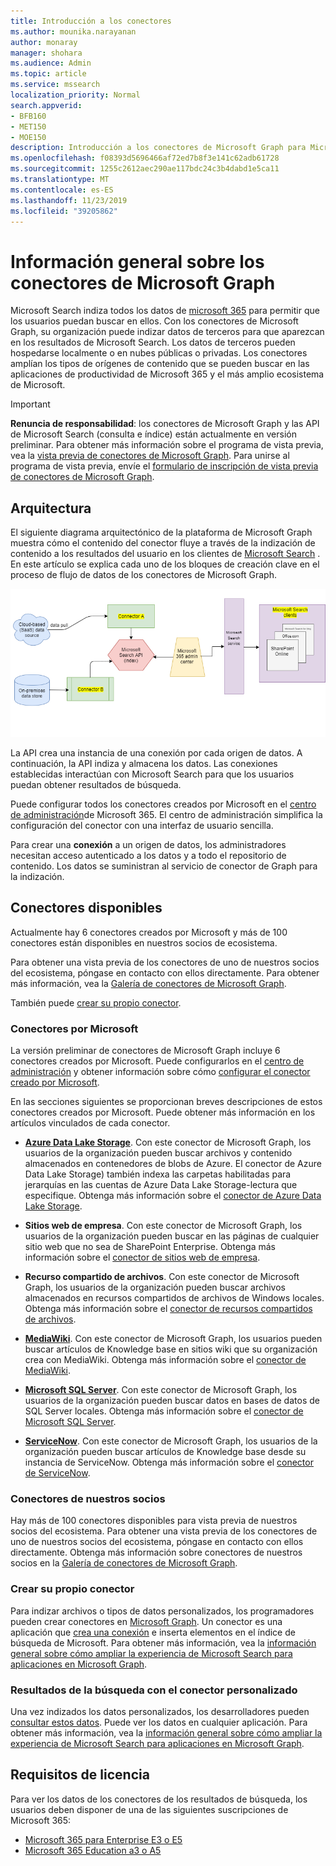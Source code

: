 ```yaml
---
title: Introducción a los conectores
ms.author: mounika.narayanan
author: monaray
manager: shohara
ms.audience: Admin
ms.topic: article
ms.service: mssearch
localization_priority: Normal
search.appverid:
- BFB160
- MET150
- MOE150
description: Introducción a los conectores de Microsoft Graph para Microsoft Search
ms.openlocfilehash: f08393d5696466af72ed7b8f3e141c62adb61728
ms.sourcegitcommit: 1255c2612aec290ae117bdc24c3b4dabd1e5ca11
ms.translationtype: MT
ms.contentlocale: es-ES
ms.lasthandoff: 11/23/2019
ms.locfileid: "39205862"
---
```

# <a name="overview-of-microsoft-graph-connectors"></a>Información general sobre los conectores de Microsoft Graph

Microsoft Search indiza todos los datos de [microsoft 365](https://www.microsoft.com/microsoft-365) para permitir que los usuarios puedan buscar en ellos. Con los conectores de Microsoft Graph, su organización puede indizar datos de terceros para que aparezcan en los resultados de Microsoft Search. Los datos de terceros pueden hospedarse localmente o en nubes públicas o privadas. Los conectores amplían los tipos de orígenes de contenido que se pueden buscar en las aplicaciones de productividad de Microsoft 365 y el más amplio ecosistema de Microsoft.

> [!IMPORTANT]
> **Renuncia de responsabilidad**: los conectores de Microsoft Graph y las API de Microsoft Search (consulta e índice) están actualmente en versión preliminar. Para obtener más información sobre el programa de vista previa, vea la [vista previa de conectores de Microsoft Graph](connectors-preview.md). Para unirse al programa de vista previa, envíe el [formulario de inscripción de vista previa de conectores de Microsoft Graph](https://forms.office.com/Pages/ResponsePage.aspx?id=v4j5cvGGr0GRqy180BHbRxWYgu82J_RFnMMATAS6_chUNVYwNU1CMDNZUDBSSDZKWVo2RDJDRjRLQi4u).

## <a name="architecture"></a>Arquitectura
El siguiente diagrama arquitectónico de la plataforma de Microsoft Graph muestra cómo el contenido del conector fluye a través de la indización de contenido a los resultados del usuario en los clientes de [Microsoft Search](https://docs.microsoft.com/microsoftsearch/overview-microsoft-search) . En este artículo se explica cada uno de los bloques de creación clave en el proceso de flujo de datos de los conectores de Microsoft Graph.

![Diagrama: los conectores extraen los datos locales y basados en la nube y los indiza la API de búsqueda de Microsoft y, a continuación, el servicio de Microsoft Search entrega los resultados a los usuarios.](media/highlevel-connectors_FINAL.png)

La API crea una instancia de una conexión por cada origen de datos. A continuación, la API indiza y almacena los datos. Las conexiones establecidas interactúan con Microsoft Search para que los usuarios puedan obtener resultados de búsqueda.

Puede configurar todos los conectores creados por Microsoft en el [centro de administración](https://admin.microsoft.com)de Microsoft 365. El centro de administración simplifica la configuración del conector con una interfaz de usuario sencilla.

Para crear una **conexión** a un origen de datos, los administradores necesitan acceso autenticado a los datos y a todo el repositorio de contenido. Los datos se suministran al servicio de conector de Graph para la indización.

## <a name="available-connectors"></a>Conectores disponibles
Actualmente hay 6 conectores creados por Microsoft y más de 100 conectores están disponibles en nuestros socios de ecosistema.

Para obtener una vista previa de los conectores de uno de nuestros socios del ecosistema, póngase en contacto con ellos directamente. Para obtener más información, vea la [Galería de conectores de Microsoft Graph](connectors-gallery.md).

También puede [crear su propio conector](https://docs.microsoft.com/graph/search-concept-overview).

### <a name="connectors-by-microsoft"></a>Conectores por Microsoft
La versión preliminar de conectores de Microsoft Graph incluye 6 conectores creados por Microsoft. Puede configurarlos en el [centro de administración](https://admin.microsoft.com) y obtener información sobre cómo [configurar el conector creado por Microsoft](configure-connector.md).

En las secciones siguientes se proporcionan breves descripciones de estos conectores creados por Microsoft. Puede obtener más información en los artículos vinculados de cada conector.

- **[Azure Data Lake Storage](https://docs.microsoft.com/azure/storage/blobs/data-lake-storage-introduction)**. Con este conector de Microsoft Graph, los usuarios de la organización pueden buscar archivos y contenido almacenados en contenedores de blobs de Azure. El conector de Azure Data Lake Storage) también indexa las carpetas habilitadas para jerarquías en las cuentas de Azure Data Lake Storage-lectura que especifique.
Obtenga más información sobre el [conector de Azure Data Lake Storage](azure-data-lake-connector.md).

- **Sitios web de empresa**. Con este conector de Microsoft Graph, los usuarios de la organización pueden buscar en las páginas de cualquier sitio web que no sea de SharePoint Enterprise.
Obtenga más información sobre el [conector de sitios web de empresa](enterprise-web-connector.md).

- **Recurso compartido de archivos**. Con este conector de Microsoft Graph, los usuarios de la organización pueden buscar archivos almacenados en recursos compartidos de archivos de Windows locales.
Obtenga más información sobre el [conector de recursos compartidos de archivos](file-share-connector.md).

- **[MediaWiki](https://www.mediawiki.org/wiki/MediaWiki)**. Con este conector de Microsoft Graph, los usuarios pueden buscar artículos de Knowledge base en sitios wiki que su organización crea con MediaWiki.
Obtenga más información sobre el [conector de MediaWiki](mediawiki-connector.md).

- **[Microsoft SQL Server](https://www.microsoft.com/sql-server/sql-server-2017)**. Con este conector de Microsoft Graph, los usuarios de la organización pueden buscar datos en bases de datos de SQL Server locales.
Obtenga más información sobre el [conector de Microsoft SQL Server](MSSQL-connector.md).

- **[ServiceNow](https://www.servicenow.com)**. Con este conector de Microsoft Graph, los usuarios de la organización pueden buscar artículos de Knowledge base desde su instancia de ServiceNow.
Obtenga más información sobre el [conector de ServiceNow](servicenow-connector.md).

### <a name="connectors-from-our-partners"></a>Conectores de nuestros socios
Hay más de 100 conectores disponibles para vista previa de nuestros socios del ecosistema. Para obtener una vista previa de los conectores de uno de nuestros socios del ecosistema, póngase en contacto con ellos directamente.
Obtenga más información sobre conectores de nuestros socios en la [Galería de conectores de Microsoft Graph](connectors-gallery.md).

### <a name="build-your-own-connector"></a>Crear su propio conector
Para indizar archivos o tipos de datos personalizados, los programadores pueden crear conectores en [Microsoft Graph](https://developer.microsoft.com/graph/). Un conector es una aplicación que [crea una conexión](https://docs.microsoft.com/graph/search-index-manage-connections) e inserta elementos en el índice de búsqueda de Microsoft. Para obtener más información, vea la [información general sobre cómo ampliar la experiencia de Microsoft Search para aplicaciones en Microsoft Graph](https://docs.microsoft.com/graph/search-concept-overview).

### <a name="search-results-with-your-custom-built-connector"></a>Resultados de la búsqueda con el conector personalizado
Una vez indizados los datos personalizados, los desarrolladores pueden [consultar estos datos](https://docs.microsoft.com/graph/search-concept-custom-types). Puede ver los datos en cualquier aplicación. Para obtener más información, vea la [información general sobre cómo ampliar la experiencia de Microsoft Search para aplicaciones en Microsoft Graph](https://docs.microsoft.com/graph/search-concept-overview).

## <a name="license-requirements"></a>Requisitos de licencia
Para ver los datos de los conectores de los resultados de búsqueda, los usuarios deben disponer de una de las siguientes suscripciones de Microsoft 365:
- <a href="https://www.microsoft.com/microsoft-365/compare-all-microsoft-365-plans" target="_blank">Microsoft 365 para Enterprise E3 o E5</a>
- <a href="https://www.microsoft.com/microsoft-365/academic/compare-office-365-education-plans?activetab=tab:primaryr1" target="_blank">Microsoft 365 Education a3 o A5</a>

